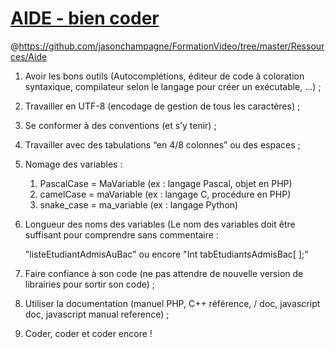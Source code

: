 # [AIDE - bien coder](https://www.youtube.com/watch?v=bcY5gF5byrg)
@https://github.com/jasonchampagne/FormationVideo/tree/master/Ressources/Aide

1. Avoir les bons outils (Autocomplétions, éditeur de code à coloration syntaxique, compilateur selon le langage pour créer un exécutable, …) ;

1. Travailler en UTF-8 (encodage de gestion de tous les caractères) ;

1. Se conformer à des conventions (et s’y tenir) ;

1. Travailler avec des tabulations “en 4/8 colonnes” ou des espaces ;

1. Nomage des variables :

    1. PascalCase = MaVariable (ex : langage Pascal, objet en PHP)
    1. camelCase = maVariable (ex : langage C, procédure en PHP)
    1. snake_case = ma_variable (ex : langage Python)

1. Longueur des noms des variables (Le nom des variables doit être suffisant pour comprendre sans commentaire : 

    "listeEtudiantAdmisAuBac" 
    ou encore "Int tabEtudiantsAdmisBac[ ];"

1. Faire confiance à son code (ne pas attendre de nouvelle version de librairies pour sortir son code) ;

1. Utiliser la documentation (manuel PHP, C++ référence, /<language/> doc, javascript doc, javascript manual reference) ;

1. Coder, coder et coder encore !
